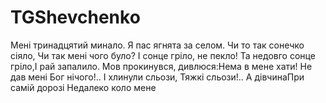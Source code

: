 # TGShevchenko

Мені тринадцятий минало.
Я пас ягнята за селом.
Чи то так сонечко сіяло,
Чи так мені чого було?
І сонце гріло, не пекло!
Та недовго сонце гріло,І рай запалило.
Мов прокинувся, дивлюся:Нема в мене хати!
Не дав мені Бог нічого!..
І хлинули сльози,
Тяжкі сльози!.. А дівчинаПри самій дорозі
Недалеко коло мене